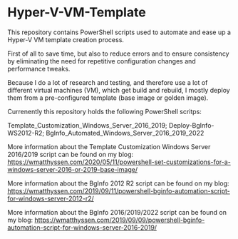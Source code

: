 # Hyper-V-VM-Template

This repository contains PowerShell scripts used to automate and ease up a Hyper-V VM template creation process. 

First of all to save time, but also to reduce errors and to ensure consistency by eliminating the need for repetitive configuration changes and performance tweaks.

Because I do a lot of research and testing, and therefore use a lot of different virtual machines (VM), which get build and rebuild, I mostly deploy them from a pre-configured template (base image or golden image).

Currenently this repository holds the following PowerShell scritps:

Template_Customization_Windows_Server_2016_2019; Deploy-BgInfo-WS2012-R2; BgInfo_Automated_Windows_Server_2016_2019_2022

More information about the Template Customization Windows Server 2016/2019 script can be found on my blog: https://wmatthyssen.com/2020/05/11/powershell-set-customizations-for-a-windows-server-2016-or-2019-base-image/

More information about the BgInfo 2012 R2 script can be found on my blog: https://wmatthyssen.com/2019/09/11/powershell-bginfo-automation-script-for-windows-server-2012-r2/

More information about the BgInfo 2016/2019/2022 script can be found on my blog: https://wmatthyssen.com/2019/09/09/powershell-bginfo-automation-script-for-windows-server-2016-2019/

